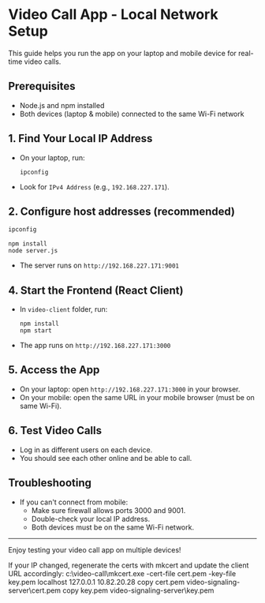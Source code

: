 # Video Call App - Local Network Setup

This guide helps you run the app on your laptop and mobile device for real-time video calls.

## Prerequisites

- Node.js and npm installed
- Both devices (laptop & mobile) connected to the same Wi-Fi network

## 1. Find Your Local IP Address

- On your laptop, run:
  ```
  ipconfig
  ```
- Look for `IPv4 Address` (e.g., `192.168.227.171`).

## 2. Configure host addresses (recommended)

```powershell
ipconfig
```

```
npm install
node server.js
```

- The server runs on `http://192.168.227.171:9001`

## 4. Start the Frontend (React Client)

- In `video-client` folder, run:
  ```
  npm install
  npm start
  ```
- The app runs on `http://192.168.227.171:3000`

## 5. Access the App

- On your laptop: open `http://192.168.227.171:3000` in your browser.
- On your mobile: open the same URL in your mobile browser (must be on same Wi-Fi).

## 6. Test Video Calls

- Log in as different users on each device.
- You should see each other online and be able to call.

## Troubleshooting

- If you can't connect from mobile:
  - Make sure firewall allows ports 3000 and 9001.
  - Double-check your local IP address.
  - Both devices must be on the same Wi-Fi network.

---

Enjoy testing your video call app on multiple devices!



If your IP changed, regenerate the certs with mkcert and update the client URL accordingly:
c:\video-call\mkcert.exe -cert-file cert.pem -key-file key.pem localhost 127.0.0.1 10.82.20.28
copy cert.pem video-signaling-server\cert.pem
copy key.pem video-signaling-server\key.pem
